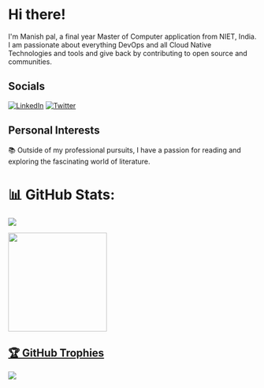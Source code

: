 # Hi there!
I'm Manish pal, a  final year Master of Computer application from NIET, India.<br>I am passionate about everything  DevOps and all Cloud Native Technologies and tools and give back by contributing to open source and communities.<br> 

## Socials
 [![LinkedIn](https://img.shields.io/badge/LinkedIn-%230077B5.svg?logo=linkedin&logoColor=white)](https://www.linkedin.com/in/lavish-pal-678165220)  [![Twitter](https://img.shields.io/badge/Twitter-%231DA1F2.svg?logo=Twitter&logoColor=white)](https://twitter.com/lavishpal408)  

## Personal Interests
📚 Outside of my professional pursuits, I have a passion for reading and exploring the fascinating world of literature. 


# 📊 GitHub Stats:
<a> ![](https://github-readme-streak-stats.herokuapp.com/?user=Manishpal5&theme=dark&hide_border=false)

<a href="https://github.com/anuraghazra/github-readme-stats">
  <img height=200 align="center" src="https://github-readme-stats.vercel.app/api?username=Manishpal5&show_icons=true&theme=transparent" />





## 🏆 GitHub Trophies
![](https://github-profile-trophy.vercel.app/?username=Manishpal5&theme=tokyonight&no-frame=false&no-bg=false&margin-w=4)





<!--
**lavishpal/lavishpal** is a ✨ _special_ ✨ repository because its `README.md` (this file) appears on your GitHub profile.

Here are some ideas to get you started:

- 🔭 I’m currently working on ...
- 🌱 I’m currently learning ...
- 👯 I’m looking to collaborate on ...
- 🤔 I’m looking for help with ...
- 💬 Ask me about ...
- 📫 How to reach me: ...
- 😄 Pronouns: ...
- ⚡ Fun fact: ...
-->
